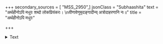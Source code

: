 +++
secondary_sources = [ "MSS_2950",]
jsonClass = "Subhaashita"
text = "अर्थहीनोऽपि मधुरः शब्दो लोकप्रियंकरः।  \nवीणावेणुमृदङ्गादीन्य् अत्रोदाहरणानि नः॥"
title = "अर्थहीनोऽपि मधुरः"

+++

<details><summary>Text</summary>

अर्थहीनोऽपि मधुरः शब्दो लोकप्रियंकरः।  
वीणावेणुमृदङ्गादीन्य् अत्रोदाहरणानि नः॥
</details>
